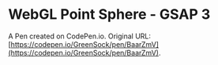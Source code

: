 # WebGL Point Sphere - GSAP 3

A Pen created on CodePen.io. Original URL: [https://codepen.io/GreenSock/pen/BaarZmV](https://codepen.io/GreenSock/pen/BaarZmV).


